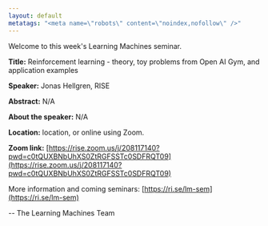 ```yaml
---
layout: default
metatags: "<meta name=\"robots\" content=\"noindex,nofollow\" />"
---
```

Welcome to this week's Learning Machines seminar.

**Title:** Reinforcement learning - theory, toy problems from Open AI Gym, and application examples

**Speaker:** Jonas Hellgren, RISE

**Abstract:** N/A

**About the speaker:** N/A

**Location:** location, or online using Zoom.

**Zoom link:** [https://rise.zoom.us/j/208117140?pwd=c0tQUXBNbUhXS0ZtRGFSSTc0SDFRQT09](https://rise.zoom.us/j/208117140?pwd=c0tQUXBNbUhXS0ZtRGFSSTc0SDFRQT09)


More information and coming seminars: [https://ri.se/lm-sem](https://ri.se/lm-sem)

-- The Learning Machines Team

